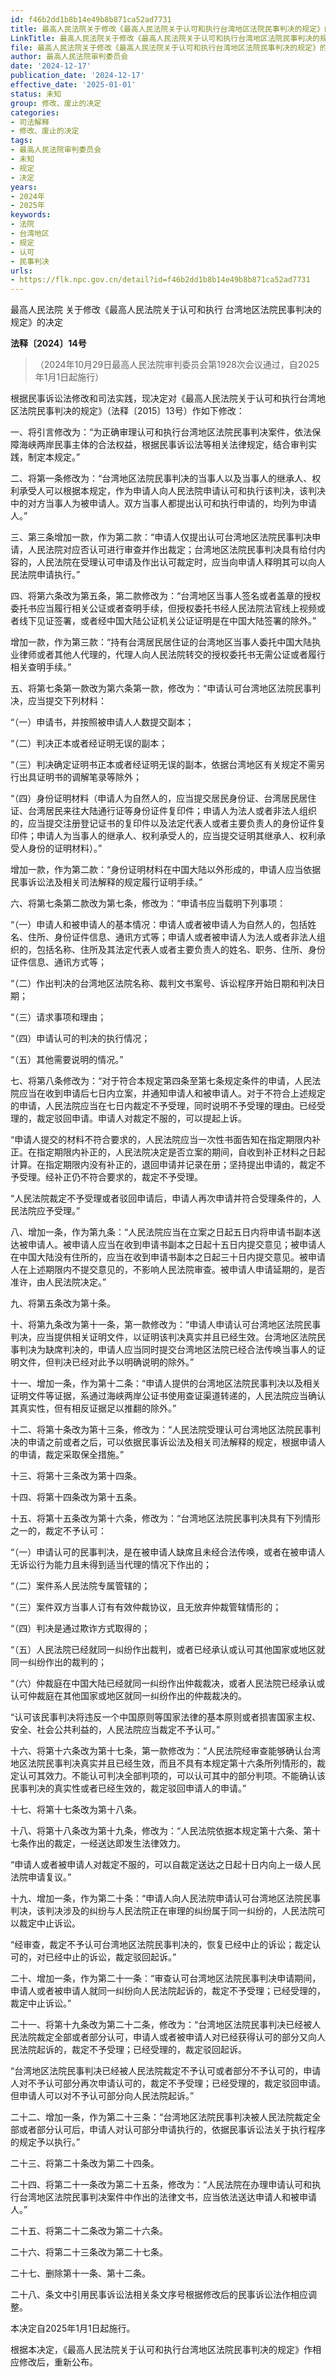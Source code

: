```yaml
---
id: f46b2dd1b8b14e49b8b871ca52ad7731
title: 最高人民法院关于修改《最高人民法院关于认可和执行台湾地区法院民事判决的规定》的决定
LinkTitle: 最高人民法院关于修改《最高人民法院关于认可和执行台湾地区法院民事判决的规定》的决定（2024）
file: 最高人民法院关于修改《最高人民法院关于认可和执行台湾地区法院民事判决的规定》的决定_20241217_f46b2dd1b8b14e49b8b871ca52ad7731.docx
author: 最高人民法院审判委员会
date: '2024-12-17'
publication_date: '2024-12-17'
effective_date: '2025-01-01'
status: 未知
group: 修改、废止的决定
categories:
- 司法解释
- 修改、废止的决定
tags:
- 最高人民法院审判委员会
- 未知
- 规定
- 决定
years:
- 2024年
- 2025年
keywords:
- 法院
- 台湾地区
- 规定
- 认可
- 民事判决
urls:
- https://flk.npc.gov.cn/detail?id=f46b2dd1b8b14e49b8b871ca52ad7731
---
```


最高人民法院
关于修改《最高人民法院关于认可和执行
台湾地区法院民事判决的规定》的决定

**法释〔2024〕14号**

> （2024年10月29日最高人民法院审判委员会第1928次会议通过，自2025年1月1日起施行）

根据民事诉讼法修改和司法实践，现决定对《最高人民法院关于认可和执行台湾地区法院民事判决的规定》（法释〔2015〕13号）作如下修改：

一、将引言修改为：“为正确审理认可和执行台湾地区法院民事判决案件，依法保障海峡两岸民事主体的合法权益，根据民事诉讼法等相关法律规定，结合审判实践，制定本规定。”

二、将第一条修改为：“台湾地区法院民事判决的当事人以及当事人的继承人、权利承受人可以根据本规定，作为申请人向人民法院申请认可和执行该判决，该判决中的对方当事人为被申请人。双方当事人都提出认可和执行申请的，均列为申请人。”

三、第三条增加一款，作为第二款：“申请人仅提出认可台湾地区法院民事判决申请，人民法院对应否认可进行审查并作出裁定；台湾地区法院民事判决具有给付内容的，人民法院在受理认可申请及作出认可裁定时，应当向申请人释明其可以向人民法院申请执行。”

四、将第六条改为第五条，第二款修改为：“台湾地区当事人签名或者盖章的授权委托书应当履行相关公证或者查明手续，但授权委托书经人民法院法官线上视频或者线下见证签署，或者经中国大陆公证机关公证证明是在中国大陆签署的除外。”

增加一款，作为第三款：“持有台湾居民居住证的台湾地区当事人委托中国大陆执业律师或者其他人代理的，代理人向人民法院转交的授权委托书无需公证或者履行相关查明手续。”

五、将第七条第一款改为第六条第一款，修改为：“申请认可台湾地区法院民事判决，应当提交下列材料：

“（一）申请书，并按照被申请人人数提交副本；

“（二）判决正本或者经证明无误的副本；

“（三）判决确定证明书正本或者经证明无误的副本，依据台湾地区有关规定不需另行出具证明书的调解笔录等除外；

“（四）身份证明材料（申请人为自然人的，应当提交居民身份证、台湾居民居住证、台湾居民来往大陆通行证等身份证件复印件；申请人为法人或者非法人组织的，应当提交注册登记证书的复印件以及法定代表人或者主要负责人的身份证件复印件；申请人为当事人的继承人、权利承受人的，应当提交证明其继承人、权利承受人身份的证明材料）。”

增加一款，作为第二款：“身份证明材料在中国大陆以外形成的，申请人应当依据民事诉讼法及相关司法解释的规定履行证明手续。”

六、将第七条第二款改为第七条，修改为：“申请书应当载明下列事项：

“（一）申请人和被申请人的基本情况：申请人或者被申请人为自然人的，包括姓名、住所、身份证件信息、通讯方式等；申请人或者被申请人为法人或者非法人组织的，包括名称、住所及其法定代表人或者主要负责人的姓名、职务、住所、身份证件信息、通讯方式等；

“（二）作出判决的台湾地区法院名称、裁判文书案号、诉讼程序开始日期和判决日期；

“（三）请求事项和理由；

“（四）申请认可的判决的执行情况；

“（五）其他需要说明的情况。”

七、将第八条修改为：“对于符合本规定第四条至第七条规定条件的申请，人民法院应当在收到申请后七日内立案，并通知申请人和被申请人。对于不符合上述规定的申请，人民法院应当在七日内裁定不予受理，同时说明不予受理的理由。已经受理的，裁定驳回申请。申请人对裁定不服的，可以提起上诉。

“申请人提交的材料不符合要求的，人民法院应当一次性书面告知在指定期限内补正。在指定期限内补正的，人民法院决定是否立案的期间，自收到补正材料之日起计算。在指定期限内没有补正的，退回申请并记录在册；坚持提出申请的，裁定不予受理。经补正仍不符合要求的，裁定不予受理。

“人民法院裁定不予受理或者驳回申请后，申请人再次申请并符合受理条件的，人民法院应予受理。”

八、增加一条，作为第九条：“人民法院应当在立案之日起五日内将申请书副本送达被申请人。被申请人应当在收到申请书副本之日起十五日内提交意见；被申请人在中国大陆没有住所的，应当在收到申请书副本之日起三十日内提交意见。被申请人在上述期限内不提交意见的，不影响人民法院审查。被申请人申请延期的，是否准许，由人民法院决定。”

九、将第五条改为第十条。

十、将第九条改为第十一条，第一款修改为：“申请人申请认可台湾地区法院民事判决，应当提供相关证明文件，以证明该判决真实并且已经生效。台湾地区法院民事判决为缺席判决的，申请人应当同时提交台湾地区法院已经合法传唤当事人的证明文件，但判决已经对此予以明确说明的除外。”

十一、增加一条，作为第十二条：“申请人提供的台湾地区法院民事判决以及相关证明文件等证据，系通过海峡两岸公证书使用查证渠道转递的，人民法院应当确认其真实性，但有相反证据足以推翻的除外。”

十二、将第十条改为第十三条，修改为：“人民法院受理认可台湾地区法院民事判决的申请之前或者之后，可以依据民事诉讼法及相关司法解释的规定，根据申请人的申请，裁定采取保全措施。”

十三、将第十三条改为第十四条。

十四、将第十四条改为第十五条。

十五、将第十五条改为第十六条，修改为：“台湾地区法院民事判决具有下列情形之一的，裁定不予认可：

“（一）申请认可的民事判决，是在被申请人缺席且未经合法传唤，或者在被申请人无诉讼行为能力且未得到适当代理的情况下作出的；

“（二）案件系人民法院专属管辖的；

“（三）案件双方当事人订有有效仲裁协议，且无放弃仲裁管辖情形的；

“（四）判决是通过欺诈方式取得的；

“（五）人民法院已经就同一纠纷作出裁判，或者已经承认或认可其他国家或地区就同一纠纷作出的裁判的；

“（六）仲裁庭在中国大陆已经就同一纠纷作出仲裁裁决，或者人民法院已经承认或认可仲裁庭在其他国家或地区就同一纠纷作出的仲裁裁决的。

“认可该民事判决将违反一个中国原则等国家法律的基本原则或者损害国家主权、安全、社会公共利益的，人民法院应当裁定不予认可。”

十六、将第十六条改为第十七条，第一款修改为：“人民法院经审查能够确认台湾地区法院民事判决真实并且已经生效，而且不具有本规定第十六条所列情形的，裁定认可其效力。不能认可判决全部判项的，可以认可其中的部分判项。不能确认该民事判决的真实性或者已经生效的，裁定驳回申请人的申请。”

十七、将第十七条改为第十八条。

十八、将第十八条改为第十九条，修改为：“人民法院依据本规定第十六条、第十七条作出的裁定，一经送达即发生法律效力。

“申请人或者被申请人对裁定不服的，可以自裁定送达之日起十日内向上一级人民法院申请复议。”

十九、增加一条，作为第二十条：“申请人向人民法院申请认可台湾地区法院民事判决，该判决涉及的纠纷与人民法院正在审理的纠纷属于同一纠纷的，人民法院可以裁定中止诉讼。

“经审查，裁定不予认可台湾地区法院民事判决的，恢复已经中止的诉讼；裁定认可的，对已经中止的诉讼，裁定驳回起诉。”

二十、增加一条，作为第二十一条：“审查认可台湾地区法院民事判决申请期间，申请人或者被申请人就同一纠纷向人民法院起诉的，裁定不予受理；已经受理的，裁定中止诉讼。”

二十一、将第十九条改为第二十二条，修改为：“台湾地区法院民事判决已经被人民法院裁定全部或者部分认可，申请人或者被申请人对已经获得认可的部分又向人民法院起诉的，裁定不予受理；已经受理的，裁定驳回起诉。

“台湾地区法院民事判决已经被人民法院裁定不予认可或者部分不予认可的，申请人对不予认可部分再次申请认可的，裁定不予受理；已经受理的，裁定驳回申请。但申请人可以对不予认可部分向人民法院起诉。”

二十二、增加一条，作为第二十三条：“台湾地区法院民事判决被人民法院裁定全部或者部分认可后，申请人对认可部分申请执行的，依据民事诉讼法关于执行程序的规定予以执行。”

二十三、将第二十条改为第二十四条。

二十四、将第二十一条改为第二十五条，修改为：“人民法院在办理申请认可和执行台湾地区法院民事判决案件中作出的法律文书，应当依法送达申请人和被申请人。”

二十五、将第二十二条改为第二十六条。

二十六、将第二十三条改为第二十七条。

二十七、删除第十一条、第十二条。

二十八、条文中引用民事诉讼法相关条文序号根据修改后的民事诉讼法作相应调整。

本决定自2025年1月1日起施行。

根据本决定，《最高人民法院关于认可和执行台湾地区法院民事判决的规定》作相应修改后，重新公布。
